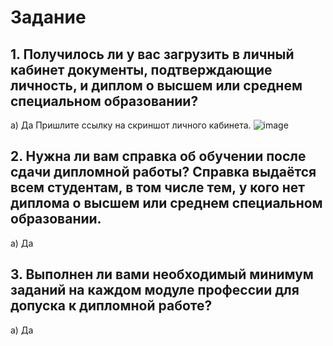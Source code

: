 # Задание

## 1. Получилось ли у вас загрузить в личный кабинет документы, подтверждающие личность, и диплом о высшем или среднем специальном образовании?

а) Да
Пришлите ссылку на скриншот личного кабинета.
![image](https://github.com/user-attachments/assets/1d1e9bec-6d17-4834-9983-2580c4e7e0fc)


## 2. Нужна ли вам справка об обучении после сдачи дипломной работы? Справка выдаётся всем студентам, в том числе тем, у кого нет диплома о высшем или среднем специальном образовании.
а) Да


## 3. Выполнен ли вами необходимый минимум заданий на каждом модуле профессии для допуска к дипломной работе?
а) Да
